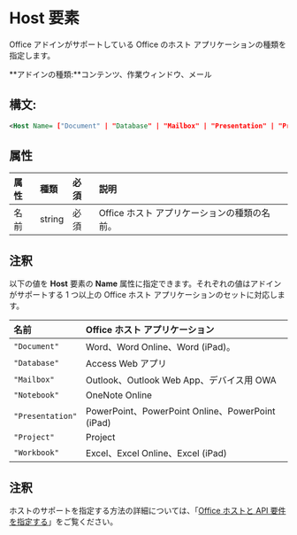 
# Host 要素
Office アドインがサポートしている Office のホスト アプリケーションの種類を指定します。

 **アドインの種類:**コンテンツ、作業ウィンドウ、メール


## 構文:


```XML
<Host Name= ["Document" | "Database" | "Mailbox" | "Presentation" | "Project" | "Workbook"] />
```


## 属性



|**属性**|**種類**|**必須**|**説明**|
|:-----|:-----|:-----|:-----|
|名前|string|必須|Office ホスト アプリケーションの種類の名前。|

## 注釈

以下の値を **Host** 要素の **Name** 属性に指定できます。それぞれの値はアドインがサポートする 1 つ以上の Office ホスト アプリケーションのセットに対応します。



|**名前**|**Office ホスト アプリケーション**|
|:-----|:-----|
| `"Document"`|Word、Word Online、Word (iPad)。|
| `"Database"`|Access Web アプリ|
| `"Mailbox"`|Outlook、Outlook Web App、デバイス用 OWA|
| `"Notebook"`|OneNote Online|
| `"Presentation"`|PowerPoint、PowerPoint Online、PowerPoint (iPad)|
| `"Project"`|Project|
| `"Workbook"`|Excel、Excel Online、Excel (iPad)|

## 注釈

ホストのサポートを指定する方法の詳細については、「[Office ホストと API 要件を指定する](../../docs/overview/specify-office-hosts-and-api-requirements.md)」をご覧ください。

